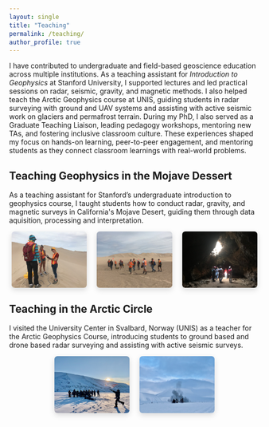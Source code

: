 ```yaml
---
layout: single
title: "Teaching"
permalink: /teaching/
author_profile: true
---
```


I have contributed to undergraduate and field-based geoscience education across multiple institutions. As a teaching assistant for *Introduction to Geophysics* at Stanford University, I supported lectures and led practical sessions on radar, seismic, gravity, and magnetic methods. I also helped teach the Arctic Geophysics course at UNIS, guiding students in radar surveying with ground and UAV systems and assisting with active seismic work on glaciers and permafrost terrain. During my PhD, I also served as a Graduate Teaching Liaison, leading pedagogy workshops, mentoring new TAs, and fostering inclusive classroom culture. These experiences shaped my focus on hands-on learning, peer-to-peer engagement, and mentoring students as they connect classroom learnings with real-world problems.

## Teaching Geophysics in the Mojave Dessert

As a teaching assistant for Stanford’s undergraduate introduction to geophysics course, I taught students how to conduct radar, gravity, and magnetic surveys in California's Mojave Desert, guiding them through data aquisition, processing and interpretation.

<div style="display: flex; justify-content: center; gap: 20px; flex-wrap: wrap;">
  <img src="/images/teaching/mojave1.jpeg" style="width: 30%; border-radius: 6px; box-shadow: 0 4px 12px rgba(0,0,0,0.15);">
  <img src="/images/teaching/mojave2.jpeg" style="width: 30%; border-radius: 6px; box-shadow: 0 4px 12px rgba(0,0,0,0.15);">
  <img src="/images/teaching/mojave3.jpeg" style="width: 30%; border-radius: 6px; box-shadow: 0 4px 12px rgba(0,0,0,0.15);">
</div>

## Teaching in the Arctic Circle

I visited the University Center in Svalbard, Norway (UNIS) as a teacher for the Arctic Geophysics Course, introducing students to ground based and drone based radar surveying and assisting with active seismic surveys.

<div style="display: flex; justify-content: center; gap: 20px; flex-wrap: wrap;">
  <img src="/images/teaching/svalbard1.jpeg" style="width: 30%; border-radius: 6px; box-shadow: 0 4px 12px rgba(0,0,0,0.15);">
  <img src="/images/teaching/svalbard2.jpeg" style="width: 30%; border-radius: 6px; box-shadow: 0 4px 12px rgba(0,0,0,0.15);">
</div>

